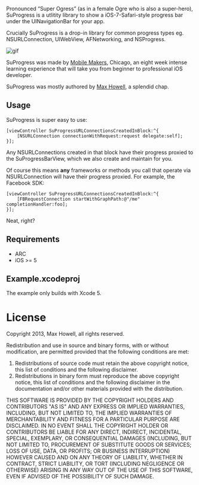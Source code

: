 Pronounced “Super Ogress” (as in a female Ogre who is also a super-hero),
SuProgress is a utlitity library to show a iOS-7-Safari-style progress bar under
the UINavigationBar for your app.

Crucially SuProgress is a drop-in library for common progress types eg.
NSURLConnection, UIWebView, AFNetworking, and NSProgress.

![gif](http://methylblue.com/images/SuProgressExample.gif)

SuProgress was made by [Mobile Makers][mm], Chicago, an eight week intense
learning experience that will take you from beginner to professional iOS
developer.

SuProgress was mostly authored by [Max Howell][mxcl], a splendid chap.

Usage
-----
SuProgress is super easy to use:

```objc
[viewController SuProgressURLConnectionsCreatedInBlock:^{
	[NSURLConnection connectionWithRequest:request delegate:self];
}];
```

Any NSURLConnections created in that block have their progress proxied to the
SuProgressBarView, which we also create and maintain for you.

Of course this means **any** frameworks or methods you call that operate via
NSURLConnection will have their progress proxied. For example, the Facebook SDK:

```objc
[viewController SuProgressURLConnectionsCreatedInBlock:^{
	[FBRequestConnection startWithGraphPath:@"/me" completionHandler:foo];
}];
```

Neat, right?

Requirements
------------
* ARC
* iOS >= 5

Example.xcodeproj
-----------------
The example only builds with Xcode 5.

License
=======
Copyright 2013, Max Howell, all rights reserved.

Redistribution and use in source and binary forms, with or without modification, are permitted provided that the following conditions are met:

1) Redistributions of source code must retain the above copyright notice, this list of conditions and the following disclaimer.
2) Redistributions in binary form must reproduce the above copyright notice, this list of conditions and the following disclaimer in the documentation and/or other materials provided with the distribution.

THIS SOFTWARE IS PROVIDED BY THE COPYRIGHT HOLDERS AND CONTRIBUTORS "AS IS" AND ANY EXPRESS OR IMPLIED WARRANTIES, INCLUDING, BUT NOT LIMITED TO, THE IMPLIED WARRANTIES OF MERCHANTABILITY AND FITNESS FOR A PARTICULAR PURPOSE ARE DISCLAIMED. IN NO EVENT SHALL THE COPYRIGHT HOLDER OR CONTRIBUTORS BE LIABLE FOR ANY DIRECT, INDIRECT, INCIDENTAL, SPECIAL, EXEMPLARY, OR CONSEQUENTIAL DAMAGES (INCLUDING, BUT NOT LIMITED TO, PROCUREMENT OF SUBSTITUTE GOODS OR SERVICES; LOSS OF USE, DATA, OR PROFITS; OR BUSINESS INTERRUPTION) HOWEVER CAUSED AND ON ANY THEORY OF LIABILITY, WHETHER IN CONTRACT, STRICT LIABILITY, OR TORT (INCLUDING NEGLIGENCE OR OTHERWISE) ARISING IN ANY WAY OUT OF THE USE OF THIS SOFTWARE, EVEN IF ADVISED OF THE POSSIBILITY OF SUCH DAMAGE.

[mm]:http://mobilemakers.co
[mxcl]:http://mxcl.github.io
